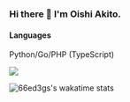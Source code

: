 ### Hi there 👋 I'm Oishi Akito.

#### Languages
Python/Go/PHP
(TypeScript)

![](https://github-readme-stats.vercel.app/api?username=66ed3gs&show_icons=true&count_private=true&line_height=40&bg_color=222&text_color=FFF&title_color=fc9d9d&icon_color=AAD6EC)

![66ed3gs's wakatime stats](https://github-readme-stats.vercel.app/api/wakatime?username=@66ed3gs)